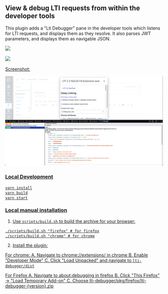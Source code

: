 ## View & debug LTI requests from within the developer tools

This plugin adds a "Lti Debugger" pane in the developer tools which listens for LTI requests, and displays them as they resolve. It also parses JWT parameters, and displays them as navigable JSON.

<a href="https://addons.mozilla.org/en-US/firefox/addon/lti-debugger/"><img src="https://blog.mozilla.org/addons/files/2015/11/get-the-addon-small.png" height="36"></a>

<a href="https://chrome.google.com/webstore/detail/lti-debugger/cpjdeioljkbgkldnbojoagdoiggnlhll"><img src="https://storage.googleapis.com/web-dev-uploads/image/WlD8wC6g8khYWPJUsQceQkhXSlv1/tbyBjqi7Zu733AAKA5n4.png" height="36">

Screenshot:

![screenshot of the LTI Debugger extension](./lti-debugger.png)

### Local Development

```
yarn install
yarn build
yarn start
```

### Local manual installation

1. Use `scripts/build.sh` to build the archive for your browser:

```
./scripts/build.sh "firefox" # for firefox
./scripts/build.sh "chrome" # for chrome
```

2. Install the plugin:

For chrome:
A. Navigate to chrome://extensions/ in chrome
B. Enable "Developer Mode"
C. Click "Load Unpacked" and navigate to `lti-debugger/dist`

For Firefox
A. Navigate to about:debugging in firefox
B. Click "This Firefox" -> "Load Temporary Add-on"
C. Choose lti-debugger/pkg/firefox/lti-debugger-{version}.zip
